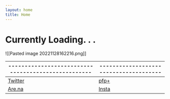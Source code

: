 ```yaml
---
layout: home
title: Home
---
```

# Currently Loading. . .

![[Pasted image 20221128162216.png]]


| --------------------------------------------------- | -------------------------------------- |
| --------------------------------------------------- | -------------------------------------- |
| [Twitter](https://twitter.com/xiaopilled)           | [pfp+](pfp-pl.us)                      |
| [Are.na](https://www.are.na/image-consultant/index) | [Insta](https://)                                       |